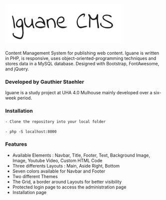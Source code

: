 ![](https://github.com/GStaehler/Iguane-CMS/blob/master/images/logo.png)
---

Content Management System for publishing web content. Iguane is written in PHP, is responsive, uses object-oriented-programming techniques and stores data in a MySQL database. Designed with Bootstrap, FontAwesome, and jQuery.

### Developed by Gauthier Staehler

Iguane is a study project at UHA 4.0 Mulhouse mainly developed over a six-week period.

### Installation

```console
- Clone the repository into your local folder

- php -S localhost:8000
```

### Features

  - Available Elements : Navbar, Title, Footer, Text, Background Image, Image, Youtube Video, Custom HTML Code
  - Three differents Layouts : Main, Aside Right, Bottom
  - Seven colors available for Navbar and Footer
  - Two different Themes
  - The Grid, a border around Layouts for better visibility
  - Protected login page to access the administration page
  - Installation page